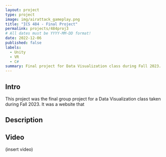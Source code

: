 ```yaml
---
layout: project
type: project
image: img/airattack_gameplay.png
title: "ICS 484 - Final Project"
permalink: projects/484proj3
# All dates must be YYYY-MM-DD format!
date: 2022-12-06
published: false
labels:
  - Unity
  - VR
  - C#
summary: Final project for Data Visualization class during Fall 2023.
---
```


## Intro

This project was the final group project for a Data Visualization class taken during Fall 2023. It was a website that 

## Description


## Video

(insert video)

